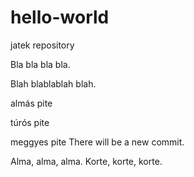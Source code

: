 # hello-world
jatek repository

Bla bla bla bla.


Blah blablablah blah.

almás pite

túrós pite

meggyes pite
There will be a new commit.

Alma, alma, alma.
Korte, korte, korte.
